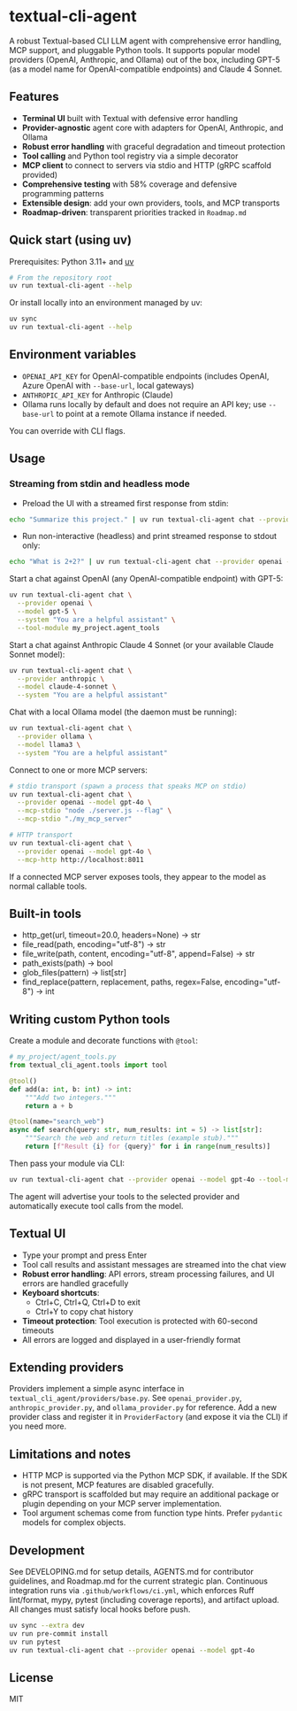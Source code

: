 # textual-cli-agent

A robust Textual-based CLI LLM agent with comprehensive error handling, MCP support, and pluggable Python tools. It supports popular model providers (OpenAI, Anthropic, and Ollama) out of the box, including GPT-5 (as a model name for OpenAI-compatible endpoints) and Claude 4 Sonnet.

## Features

- **Terminal UI** built with Textual with defensive error handling
- **Provider-agnostic** agent core with adapters for OpenAI, Anthropic, and Ollama
- **Robust error handling** with graceful degradation and timeout protection
- **Tool calling** and Python tool registry via a simple decorator
- **MCP client** to connect to servers via stdio and HTTP (gRPC scaffold provided)
- **Comprehensive testing** with 58% coverage and defensive programming patterns
- **Extensible design**: add your own providers, tools, and MCP transports
- **Roadmap-driven**: transparent priorities tracked in `Roadmap.md`

## Quick start (using uv)

Prerequisites: Python 3.11+ and [uv](https://github.com/astral-sh/uv)

```bash
# From the repository root
uv run textual-cli-agent --help
```

Or install locally into an environment managed by uv:

```bash
uv sync
uv run textual-cli-agent --help
```

## Environment variables

- `OPENAI_API_KEY` for OpenAI-compatible endpoints (includes OpenAI, Azure OpenAI with `--base-url`, local gateways)
- `ANTHROPIC_API_KEY` for Anthropic (Claude)
- Ollama runs locally by default and does not require an API key; use `--base-url` to point at a remote Ollama instance if needed.

You can override with CLI flags.

## Usage

### Streaming from stdin and headless mode

- Preload the UI with a streamed first response from stdin:

```bash
echo "Summarize this project." | uv run textual-cli-agent chat --provider openai --model gpt-4o --prompt-stdin
```

- Run non-interactive (headless) and print streamed response to stdout only:

```bash
echo "What is 2+2?" | uv run textual-cli-agent chat --provider openai --model gpt-4o --non-interactive
```


Start a chat against OpenAI (any OpenAI-compatible endpoint) with GPT-5:

```bash
uv run textual-cli-agent chat \
  --provider openai \
  --model gpt-5 \
  --system "You are a helpful assistant" \
  --tool-module my_project.agent_tools
```

Start a chat against Anthropic Claude 4 Sonnet (or your available Claude Sonnet model):

```bash
uv run textual-cli-agent chat \
  --provider anthropic \
  --model claude-4-sonnet \
  --system "You are a helpful assistant"
```

Chat with a local Ollama model (the daemon must be running):

```bash
uv run textual-cli-agent chat \
  --provider ollama \
  --model llama3 \
  --system "You are a helpful assistant"
```

Connect to one or more MCP servers:

```bash
# stdio transport (spawn a process that speaks MCP on stdio)
uv run textual-cli-agent chat \
  --provider openai --model gpt-4o \
  --mcp-stdio "node ./server.js --flag" \
  --mcp-stdio "./my_mcp_server"

# HTTP transport
uv run textual-cli-agent chat \
  --provider openai --model gpt-4o \
  --mcp-http http://localhost:8011
```

If a connected MCP server exposes tools, they appear to the model as normal callable tools.

## Built-in tools

- http_get(url, timeout=20.0, headers=None) -> str
- file_read(path, encoding="utf-8") -> str
- file_write(path, content, encoding="utf-8", append=False) -> str
- path_exists(path) -> bool
- glob_files(pattern) -> list[str]
- find_replace(pattern, replacement, paths, regex=False, encoding="utf-8") -> int

## Writing custom Python tools

Create a module and decorate functions with `@tool`:

```python
# my_project/agent_tools.py
from textual_cli_agent.tools import tool

@tool()
def add(a: int, b: int) -> int:
    """Add two integers."""
    return a + b

@tool(name="search_web")
async def search(query: str, num_results: int = 5) -> list[str]:
    """Search the web and return titles (example stub)."""
    return [f"Result {i} for {query}" for i in range(num_results)]
```

Then pass your module via CLI:

```bash
uv run textual-cli-agent chat --provider openai --model gpt-4o --tool-module my_project.agent_tools
```

The agent will advertise your tools to the selected provider and automatically execute tool calls from the model.

## Textual UI

- Type your prompt and press Enter
- Tool call results and assistant messages are streamed into the chat view
- **Robust error handling**: API errors, stream processing failures, and UI errors are handled gracefully
- **Keyboard shortcuts**:
  - Ctrl+C, Ctrl+Q, Ctrl+D to exit
  - Ctrl+Y to copy chat history
- **Timeout protection**: Tool execution is protected with 60-second timeouts
- All errors are logged and displayed in a user-friendly format

## Extending providers

Providers implement a simple async interface in `textual_cli_agent/providers/base.py`. See `openai_provider.py`, `anthropic_provider.py`, and `ollama_provider.py` for reference. Add a new provider class and register it in `ProviderFactory` (and expose it via the CLI) if you need more.

## Limitations and notes

- HTTP MCP is supported via the Python MCP SDK, if available. If the SDK is not present, MCP features are disabled gracefully.
- gRPC transport is scaffolded but may require an additional package or plugin depending on your MCP server implementation.
- Tool argument schemas come from function type hints. Prefer `pydantic` models for complex objects.

## Development

See DEVELOPING.md for setup details, AGENTS.md for contributor guidelines, and Roadmap.md for the current strategic plan. Continuous integration runs via `.github/workflows/ci.yml`, which enforces Ruff lint/format, mypy, pytest (including coverage reports), and artifact upload. All changes must satisfy local hooks before push.

```bash
uv sync --extra dev
uv run pre-commit install
uv run pytest
uv run textual-cli-agent chat --provider openai --model gpt-4o
```

## License

MIT
